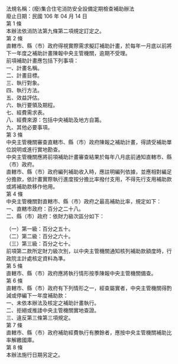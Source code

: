 法規名稱：(廢)集合住宅消防安全設備定期檢查補助辦法  
廢止日期：民國 106 年 04 月 14 日  
第 1 條  
本辦法依消防法第九條第二項規定訂定之。  
第 2 條  
直轄市、縣（市）政府得視實際需求擬訂補助計畫，於每年一月底以前將  
下一年度之補助計畫陳報中央主管機關，逾期不受理。  
前項補助計畫應包括下列事項：  
一、計畫名稱。  
二、計畫目標。  
三、執行對象。  
四、執行方法。  
五、效益評估。  
六、執行要領及期程。  
七、經費需求表。  
八、經費來源：包括中央補助及地方自籌。  
九、其他必要事項。  
第 3 條  
中央主管機關審查直轄市、縣（市）政府陳報之補助計畫，得請受補助單  
位說明或進行實地勘查。  
中央主管機關應將前項補助計畫審查結果於每年八月底前通知直轄市、縣  
（市）政府。  
直轄市、縣（市）政府編列補助收入時，應註明編列依據，並應相對編足  
分擔款，依計畫實際執行進度按分擔比率撥付支用，不得先行支用補助款  
或將補助款移作他用。  
第 4 條  
中央主管機關對直轄市、縣（市）政府之最高補助比率，規定如下：  
一、直轄市政府：百分之二十八。  
二、縣（市）政府：依財力級次區分如下：  


（一）第一級：百分之五十。  
（二）第二級：百分之六十。  
（三）第三級：百分之七十。  
前項第二款所定財力級次別，以中央主管機關通知核列補助款額度時，行  
政院主計處核定資料為準。  
第 5 條  
直轄市、縣（市）政府應將執行情形按季陳報中央主管機關備查。  
第 6 條  
直轄市、縣（市）政府有下列情形之一，經查屬實者，中央主管機關得酌  
減或停編下一年度補助款：  
一、未依本辦法及核定之補助計畫執行。  
二、拒絕或推諉中央主管機關實地查證。  
三、違反第三條第三項規定。  
第 7 條  
直轄市、縣（市）政府補助經費執行有賸餘者，應按中央主管機關補助比  
率解繳國庫。  
第 8 條  
本辦法施行日期另定之。  


